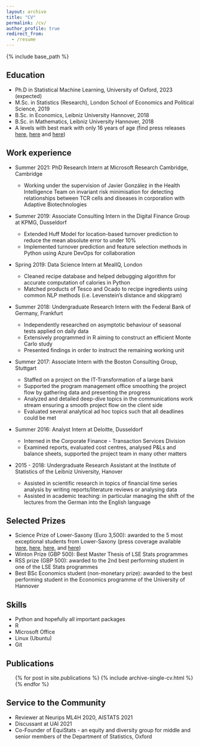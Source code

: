 ```yaml
---
layout: archive
title: "CV"
permalink: /cv/
author_profile: true
redirect_from:
  - /resume
---
```


{% include base_path %}

## Education

* Ph.D in Statistical Machine Learning, University of Oxford, 2023 (expected)
* M.Sc. in Statistics (Research), London School of Economics and Political Science, 2019
* B.Sc. in Economics, Leibniz University Hannover, 2018
* B.Sc. in Mathematics, Leibniz University Hannover, 2018
* A levels with best mark with only 16 years of age (find press releases [here](https://www.wp.de/staedte/wittgenstein/sahra-ghalebikesabi-mit-16-jahren-traumnote-1-0-id9550011.html), [here](https://www.derwesten.de/staedte/nachrichten-aus-bad-berleburg-bad-laasphe-und-erndtebrueck/sahra-ghalebikesabi-mit-16-jahren-traumnote-1-0-id9550011.html) and [here](https://www.siegener-zeitung.de/siegen/c-lokales/abi-mit-16-und-der-traumnote-10_a131614))

## Work experience

* Summer 2021: PhD Research Intern at Microsoft Research Cambridge, Cambridge
  * Working under the supervision of Javier González in the Health Intelligence Team on invariant risk minimisation for detecting relationships between TCR cells and diseases in corporation with Adaptive Biotechnologies

* Summer 2019: Associate Consulting Intern in the Digital Finance Group at KPMG, Dusseldorf
  * Extended Huff Model for location-based turnover prediction to reduce the mean absolute error to under 10%
  * Implemented turnover prediction and feature selection methods in Python using Azure DevOps for collaboration

* Spring 2019: Data Science Intern at MealIQ, London
  * Cleaned recipe database and helped debugging algorithm for accurate computation of calories in Python
  * Matched products of Tesco and Ocado to recipe ingredients using common NLP methods (i.e. Levenstein’s distance and skipgram)

* Summer 2018: Undergraduate Research Intern with the Federal Bank of Germany, Frankfurt
  * Independently researched on asymptotic behaviour of seasonal tests applied on daily data
  * Extensively programmed in R aiming to construct an efficient Monte Carlo study
  * Presented findings in order to instruct the remaining working unit

* Summer 2017: Associate Intern with the Boston Consulting Group, Stuttgart
  * Staffed on a project on the IT-Transformation of a large bank
  * Supported the program management office smoothing the project flow by gathering data and presenting the progress
  * Analyzed and detailed deep-dive topics in the communications work stream ensuring a smooth project flow on the client side
  * Evaluated several analytical ad hoc topics such that all deadlines could be met
  
* Summer 2016: Analyst Intern at Deloitte, Dusseldorf
  * Interned in the Corporate Finance - Transaction Services Division
  * Examined reports, evaluated cost centres, analysed P&Ls and balance sheets, supported the project team in many other matters

* 2015 - 2018: Undergraduate Research Assistant at the Institute of Statistics of the Leibniz University, Hanover
  * Assisted in scientific research in topics of financial time series analysis by writing reports/literature reviews or analysing data
  * Assisted in academic teaching: in particular managing the shift of the lectures from the German into the English language


## Selected Prizes

* Science Prize of Lower-Saxony (Euro 3,500): awarded to the 5 most exceptional students from Lower-Saxony (press coverage available [here](https://www.haz.de/Nachrichten/Der-Norden/Hannover-Niedersachsen-vergibt-Wissenschaftspreise-2018), [here](https://www.studieren-in-niedersachsen.de/news/wissenschaftspreis-niedersachsen-2018-verliehen.html), [here](https://www.hannover.de/Service/Presse-Medien/Hannover.de/Aktuelles/Wirtschaft-Wissenschaft-2018/MHH-Forscherin-erh%C3%A4lt-Wissen%C2%ADschaftspreis-Niedersachsen), and [here](https://idw-online.de/de/news706454))
* Winton Prize (GBP 500): Best Master Thesis of LSE Stats programmes 
* RSS prize (GBP 500): awarded to the 2nd best performing student in one of the LSE Stats programmes
* Best BSc Economics student (non-monetary prize): awarded to the best performing student in the Economics programme of the University of Hannover

## Skills

* Python and hopefully all important packages
* R
* Microsoft Office
* Linux (Ubuntu)
* Git 

## Publications

  <ul>{% for post in site.publications %}
    {% include archive-single-cv.html %}
  {% endfor %}</ul>
  
<!-- Talks

  <ul>{% for post in site.talks %}
    {% include archive-single-talk-cv.html %}
  {% endfor %}</ul>
  
Teaching

  <ul>{% for post in site.teaching %}
    {% include archive-single-cv.html %}
  {% endfor %}</ul> -->
  
## Service to the Community

* Reviewer at Neurips ML4H 2020, AISTATS 2021
* Discussant at UAI 2021
* Co-Founder of EquiStats - an equity and diversity group for middle and senior members of the Department of Statistics, Oxford